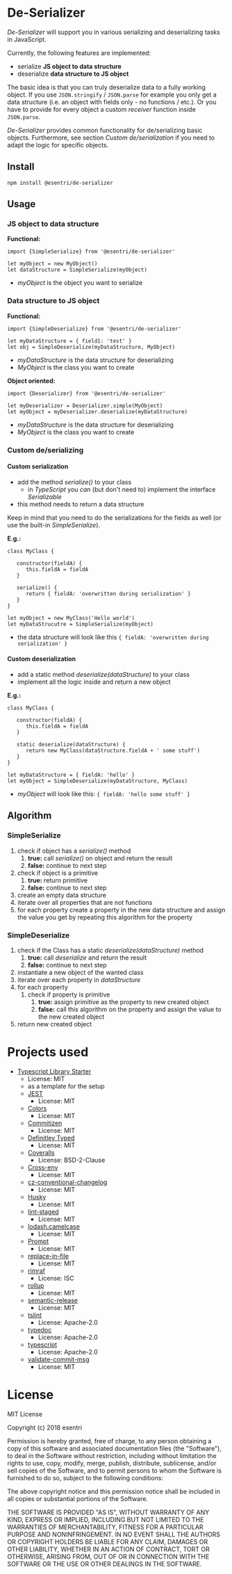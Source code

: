 # De-Serializer

_De-Serializer_ will support you in various serializing and deserializing tasks in JavaScript.

Currently, the following features are implemented:
* serialize **JS object to data structure**
* deserialize **data structure to JS object**

The basic idea is that you can truly deserialize data to a fully working object. If you use
`JSON.stringify` / `JSON.parse` for example you only get a data structure (i.e. an object with
fields only - no functions / etc.). Or you have to provide for every object a custom _receiver_
function inside `JSON.parse`.

_De-Serializer_ provides common functionality for de/serializing basic objects. Furthermore,
see section _Custom de/serialization_ if you need to adapt the logic for specific objects.
      

## Install

```
npm install @esentri/de-serializer
```

## Usage

### JS object to data structure

**Functional:** 
```
import {SimpleSerialize} from '@esentri/de-serializer'

let myObject = new MyObject()
let dataStructure = SimpleSerialize(myObject)
```
* _myObject_ is the object you want to serialize

### Data structure to JS object

**Functional:** 
```
import {SimpleDeserialize} from '@esentri/de-serializer'

let myDataStructure = { field1: 'test' }
let obj = SimpleDeserialize(myDataStructure, MyObject)
```
* _myDataStructure_ is the data structure for deserializing
* _MyObject_ is the class you want to create

**Object oriented:**
```
import {Deserializer} from '@esentri/de-serializer'

let myDeserializer = Deserializer.simple(MyObject)
let myObject = myDeserializer.deserialize(myDataStructure)
```
* _myDataStructure_ is the data structure for deserializing
* _MyObject_ is the class you want to create

### Custom de/serializing

#### Custom serialization

* add the method _serialize()_ to your class
  * in _TypeScript_ you _can_ (but don't need to) implement the interface _Serializable_
* this method needs to return a data structure

Keep in mind that you need to do the serializations for the fields as well (or use the built-in
_SimpleSerialize_).

**E.g.:**
```
class MyClass {
   
   constructor(fieldA) {
      this.fieldA = fieldA
   }
   
   serialize() {
      return { fieldA: 'overwritten during serialization' }
   }
}

let myObject = new MyClass('Hello world')
let myDataStrucutre = SimpleSerialize(myObject)
```
* the data structure will look like this `{ fieldA: 'overwritten during serialization' }`

#### Custom deserialization

* add a static method _deserialize(dataStructure)_ to your class
* implement all the logic inside and return a new object

**E.g.:**
```
class MyClass {
   
   constructor(fieldA) {
      this.fieldA = fieldA
   }
   
   static deserialize(dataStructure) {
      return new MyClass(dataStructure.fieldA + ' some stuff')
   }
}

let myDataStructure = { fieldA: 'hello' }
let myObject = SimpleDeserialize(myDataStructure, MyClass)
```
* _myObject_ will look like this: `{ fieldA: 'hello some stuff' }`


## Algorithm

### SimpleSerialize
1. check if object has a _serialize()_ method
   1. **true:** call _serialize()_ on object and return the result
   1. **false:** continue to next step
1. check if object is a primitive
   1. **true:** return primitive
   1. **false:** continue to next step
1. create an empty data structure
1. iterate over all properties that are not functions
1. for each property create a property in the new data structure and assign the value
you get by repeating this algorithm for the property

### SimpleDeserialize
1. check if the Class has a static _deserialize(dataStructure)_ method
   1. **true:** call _deserialize_ and return the result
   1. **false:** continue to next step
1. instantiate a new object of the wanted class
1. iterate over each property in _dataStructure_
1. for each property
   1. check if property is primitive
      1. **true:** assign primitive as the property to new created object
      2. **false:** call this algorithm on the property and assign the value to the new created object
1. return new created object

# Projects used

* [Typescript Library Starter](https://github.com/alexjoverm/typescript-library-starter)
  * License: MIT
  * as a template for the setup
  * [JEST](https://facebook.github.io/jest/)
    * License: MIT
  * [Colors](https://github.com/Marak/colors.js)
    * License: MIT
  * [Commitizen](https://github.com/commitizen/cz-cli)
    * License: MIT
  * [Definitley Typed](https://github.com/DefinitelyTyped/DefinitelyTyped)
    * License: MIT
  * [Coveralls](https://github.com/nickmerwin/node-coveralls)
    * License: BSD-2-Clause
  * [Cross-env](https://github.com/kentcdodds/cross-env)
    * License: MIT
  * [cz-conventional-changelog](https://github.com/commitizen/cz-conventional-changelog)
    * License: MIT
  * [Husky](https://github.com/typicode/husky)
    * License: MIT
  * [lint-staged](https://github.com/okonet/lint-staged)
    * License: MIT
  * [lodash.camelcase](https://github.com/lodash/lodash)
    * License: MIT
  * [Prompt](https://github.com/flatiron/prompt)
    * License: MIT
  * [replace-in-file](https://github.com/adamreisnz/replace-in-file)
    * License: MIT
  * [rimraf](https://github.com/isaacs/rimraf)
    * License: ISC
  * [rollup](https://github.com/rollup/rollup)
    * License: MIT
  * [semantic-release](https://github.com/semantic-release/semantic-release)
    * License: MIT
  * [tslint](https://github.com/palantir/tslint)
    * License: Apache-2.0
  * [typedoc](http://typedoc.org/)
    * License: Apache-2.0
  * [typescript](http://typescriptlang.org/)
    * License: Apache-2.0 
  * [validate-commit-msg](https://github.com/conventional-changelog/validate-commit-msg)
    * License: MIT


# License

MIT License

Copyright (c) 2018 esentri

Permission is hereby granted, free of charge, to any person obtaining a copy
of this software and associated documentation files (the "Software"), to deal
in the Software without restriction, including without limitation the rights
to use, copy, modify, merge, publish, distribute, sublicense, and/or sell
copies of the Software, and to permit persons to whom the Software is
furnished to do so, subject to the following conditions:

The above copyright notice and this permission notice shall be included in all
copies or substantial portions of the Software.

THE SOFTWARE IS PROVIDED "AS IS", WITHOUT WARRANTY OF ANY KIND, EXPRESS OR
IMPLIED, INCLUDING BUT NOT LIMITED TO THE WARRANTIES OF MERCHANTABILITY,
FITNESS FOR A PARTICULAR PURPOSE AND NONINFRINGEMENT. IN NO EVENT SHALL THE
AUTHORS OR COPYRIGHT HOLDERS BE LIABLE FOR ANY CLAIM, DAMAGES OR OTHER
LIABILITY, WHETHER IN AN ACTION OF CONTRACT, TORT OR OTHERWISE, ARISING FROM,
OUT OF OR IN CONNECTION WITH THE SOFTWARE OR THE USE OR OTHER DEALINGS IN THE
SOFTWARE.
